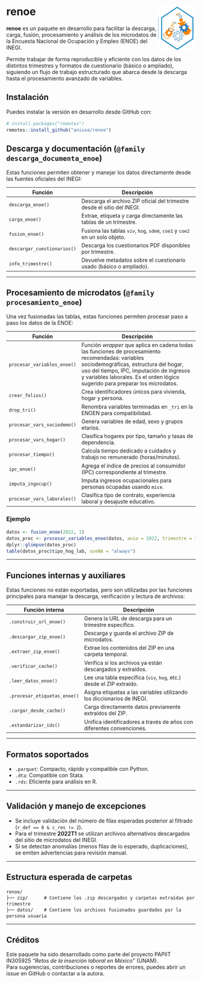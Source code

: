 
# renoe <img src="man/figures/logo.png" align="right" height="120" />

**renoe** es un paquete en desarrollo para facilitar la descarga, carga,
fusión, procesamiento y análisis de los microdatos de la Encuesta
Nacional de Ocupación y Empleo (ENOE) del INEGI.

Permite trabajar de forma reproducible y eficiente con los datos de los
distintos trimestres y formatos de cuestionario (básico o ampliado),
siguiendo un flujo de trabajo estructurado que abarca desde la descarga
hasta el procesamiento avanzado de variables.

## Instalación

Puedes instalar la versión en desarrollo desde GitHub con:

``` r
# install.packages("remotes")
remotes::install_github("aniuxa/renoe")
```

## Descarga y documentación (`@family descarga_documenta_enoe`)

Estas funciones permiten obtener y manejar los datos directamente desde
las fuentes oficiales del INEGI:

| Función | Descripción |
|----|----|
| `descarga_enoe()` | Descarga el archivo ZIP oficial del trimestre desde el sitio del INEGI. |
| `carga_enoe()` | Extrae, etiqueta y carga directamente las tablas de un trimestre. |
| `fusion_enoe()` | Fusiona las tablas `viv`, `hog`, `sdem`, `coe1` y `coe2` en un solo objeto. |
| `descargar_cuestionarios()` | Descarga los cuestionarios PDF disponibles por trimestre. |
| `info_trimestre()` | Devuelve metadatos sobre el cuestionario usado (básico o ampliado). |

------------------------------------------------------------------------

## Procesamiento de microdatos (`@family procesamiento_enoe`)

Una vez fusionadas las tablas, estas funciones permiten procesar paso a
paso los datos de la ENOE:

| Función | Descripción |
|----|----|
| `procesar_variables_enoe()` | Función *wrapper* que aplica en cadena todas las funciones de procesamiento recomendadas: variables sociodemográficas, estructura del hogar, uso del tiempo, IPC, imputación de ingresos y variables laborales. Es el orden lógico sugerido para preparar los microdatos. |
| `crear_folios()` | Crea identificadores únicos para vivienda, hogar y persona. |
| `drop_tri()` | Renombra variables terminadas en `_tri` en la ENOEN para compatibilidad. |
| `procesar_vars_sociodemo()` | Genera variables de edad, sexo y grupos etarios. |
| `procesar_vars_hogar()` | Clasifica hogares por tipo, tamaño y tasas de dependencia. |
| `procesar_tiempo()` | Calcula tiempo dedicado a cuidados y trabajo no remunerado (horas/minutos). |
| `ipc_enoe()` | Agrega el índice de precios al consumidor (IPC) correspondiente al trimestre. |
| `imputa_ingocup()` | Imputa ingresos ocupacionales para personas ocupadas usando `mice`. |
| `procesar_vars_laborales()` | Clasifica tipo de contrato, experiencia laboral y desajuste educativo. |

### Ejemplo

``` r
datos <- fusion_enoe(2022, 1)
datos_proc <- procesar_variables_enoe(datos, anio = 2022, trimestre = 1)
dplyr::glimpse(datos_proc)
table(datos_proc$tipo_hog_lab, useNA = "always")
```

------------------------------------------------------------------------

## Funciones internas y auxiliares

Estas funciones no están exportadas, pero son utilizadas por las
funciones principales para manejar la descarga, verificación y lectura
de archivos:

| Función interna | Descripción |
|----|----|
| `.construir_url_enoe()` | Genera la URL de descarga para un trimestre específico. |
| `.descargar_zip_enoe()` | Descarga y guarda el archivo ZIP de microdatos. |
| `.extraer_zip_enoe()` | Extrae los contenidos del ZIP en una carpeta temporal. |
| `.verificar_cache()` | Verifica si los archivos ya están descargados y extraídos. |
| `.leer_datos_enoe()` | Lee una tabla específica (`viv`, `hog`, etc.) desde el ZIP extraído. |
| `.procesar_etiquetas_enoe()` | Asigna etiquetas a las variables utilizando los diccionarios de INEGI. |
| `.cargar_desde_cache()` | Carga directamente datos previamente extraídos del ZIP. |
| `.estandarizar_ids()` | Unifica identificadores a través de años con diferentes convenciones. |

------------------------------------------------------------------------

## Formatos soportados

- `.parquet`: Compacto, rápido y compatible con Python.
- `.dta`: Compatible con Stata.
- `.rds`: Eficiente para análisis en R.

------------------------------------------------------------------------

## Validación y manejo de excepciones

- Se incluye validación del número de filas esperadas posterior al
  filtrado (`r_def == 0 & c_res != 2`).
- Para el trimestre **2022T1** se utilizan archivos alternativos
  descargados del sitio de microdatos del INEGI.
- Si se detectan anomalías (menos filas de lo esperado, duplicaciones),
  se emiten advertencias para revisión manual.

------------------------------------------------------------------------

## Estructura esperada de carpetas

    renoe/
    ├── zip/      # Contiene los .zip descargados y carpetas extraídas por trimestre
    ├── datos/    # Contiene los archivos fusionados guardados por la persona usuaria

------------------------------------------------------------------------

## Créditos

Este paquete ha sido desarrollado como parte del proyecto PAPIIT
IN305925 *“Retos de la inserción laboral en México”* (UNAM).  
Para sugerencias, contribuciones o reportes de errores, puedes abrir un
*issue* en GitHub o contactar a la autora.
